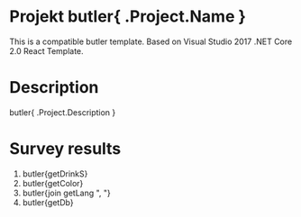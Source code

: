 # Projekt butler{ .Project.Name }

This is a compatible butler template. Based on Visual Studio 2017 .NET Core 2.0 React Template.

# Description

butler{ .Project.Description }

# Survey results

1. butler{getDrinkS}
2. butler{getColor}
3. butler{join getLang ", "}
4. butler{getDb}
